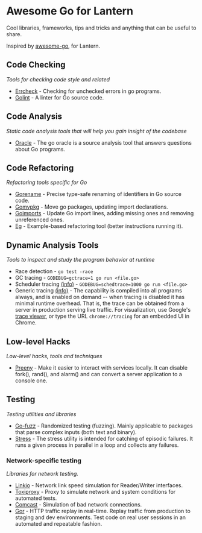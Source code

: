 # Awesome Go for Lantern

Cool libraries, frameworks, tips and tricks and anything that can be useful to share.

Inspired by [awesome-go](https://github.com/avelino/awesome-go), for Lantern.


## Code Checking

*Tools for checking code style and related*

* [Errcheck](https://github.com/kisielk/errcheck) - Checking for unchecked errors in go programs.
* [Golint](https://github.com/golang/lint) - A linter for Go source code.


## Code Analysis

*Static code analysis tools that will help you gain insight of the codebase*

* [Oracle](https://godoc.org/golang.org/x/tools/cmd/oracle) - The go oracle is a source analysis tool that answers questions about Go programs.


## Code Refactoring

*Refactoring tools specific for Go*

* [Gorename](https://godoc.org/golang.org/x/tools/cmd/gorename) - Precise type-safe renaming of identifiers in Go source code.
* [Gomvpkg](https://godoc.org/golang.org/x/tools/cmd/gomvpkg) - Move go packages, updating import declarations.
* [Goimports](https://godoc.org/golang.org/x/tools/cmd/goimports) - Update Go import lines, adding missing ones and removing unreferenced ones.
* [Eg](https://godoc.org/golang.org/x/tools/refactor/) - Example-based refactoring tool (better instructions running it).


## Dynamic Analysis Tools

*Tools to inspect and study the program behavior at runtime*

* Race detection - ```go test -race```
* GC tracing - ```GODEBUG=gctrace=1 go run <file.go>```
* Scheduler tracing [(info)](http://www.goinggo.net/2015/02/scheduler-tracing-in-go.html) - ```GODEBUG=schedtrace=1000 go run <file.go>```
* Generic tracing [(info)](https://docs.google.com/document/u/1/d/1FP5apqzBgr7ahCCgFO-yoVhk4YZrNIDNf9RybngBc14/pub) - The capability is compiled into all programs always, and is enabled on demand -- when tracing is disabled it has minimal runtime overhead. That is, the trace can be obtained from a server in production serving live traffic. For visualization, use Google's [trace viewer](https://github.com/google/trace-viewer), or type the URL ```chrome://tracing``` for an embedded UI in Chrome.


## Low-level Hacks

*Low-level hacks, tools and techniques*

* [Preeny](https://github.com/zardus/preeny) - Make it easier to interact with services locally. It can disable fork(), rand(), and alarm() and can convert a server application to a console one.


## Testing

*Testing utilities and libraries*

* [Go-fuzz](https://github.com/dvyukov/go-fuzz) - Randomized testing (fuzzing). Mainly applicable to packages that parse complex inputs (both text and binary).
* [Stress](https://godoc.org/golang.org/x/tools/cmd/stress) - The stress utility is intended for catching of episodic failures. It runs a given process in parallel in a loop and collects any failures.

### Network-specific testing

*Libraries for network testing.*

* [Linkio](https://github.com/ian-kent/linkio) - Network link speed simulation for Reader/Writer interfaces.
* [Toxiproxy](https://github.com/shopify/toxiproxy) - Proxy to simulate network and system conditions for automated tests.
* [Comcast](https://github.com/tylertreat/Comcast) - Simulation of bad network connections.
* [Gor](https://github.com/buger/gor) - HTTP traffic replay in real-time. Replay traffic from production to staging and dev environments. Test code on real user sessions in an automated and repeatable fashion.
